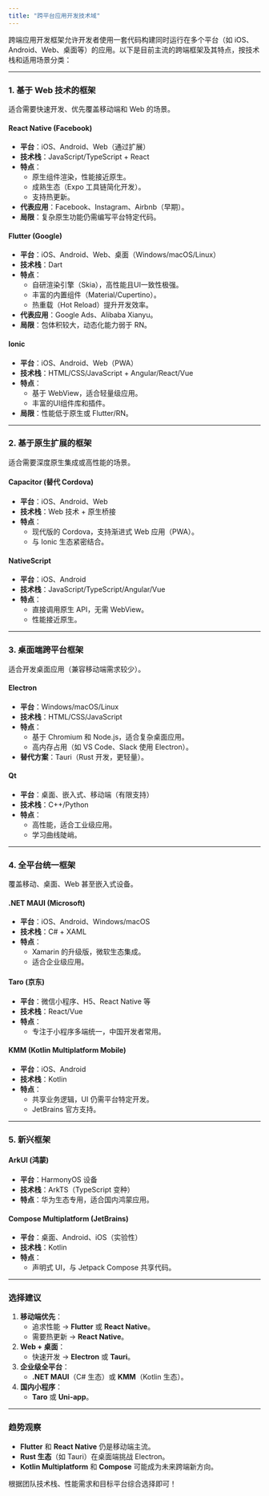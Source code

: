 ```yaml
---
title: "跨平台应用开发技术域"
---
```


跨端应用开发框架允许开发者使用一套代码构建同时运行在多个平台（如 iOS、Android、Web、桌面等）的应用。以下是目前主流的跨端框架及其特点，按技术栈和适用场景分类：

---

### **1. 基于 Web 技术的框架**

适合需要快速开发、优先覆盖移动端和 Web 的场景。

#### **React Native (Facebook)**

- **平台**：iOS、Android、Web（通过扩展）
- **技术栈**：JavaScript/TypeScript + React
- **特点**：
  - 原生组件渲染，性能接近原生。
  - 成熟生态（Expo 工具链简化开发）。
  - 支持热更新。
- **代表应用**：Facebook、Instagram、Airbnb（早期）。
- **局限**：复杂原生功能仍需编写平台特定代码。

#### **Flutter (Google)**

- **平台**：iOS、Android、Web、桌面（Windows/macOS/Linux）
- **技术栈**：Dart
- **特点**：
  - 自研渲染引擎（Skia），高性能且UI一致性极强。
  - 丰富的内置组件（Material/Cupertino）。
  - 热重载（Hot Reload）提升开发效率。
- **代表应用**：Google Ads、Alibaba Xianyu。
- **局限**：包体积较大，动态化能力弱于 RN。

#### **Ionic**

- **平台**：iOS、Android、Web（PWA）
- **技术栈**：HTML/CSS/JavaScript + Angular/React/Vue
- **特点**：
  - 基于 WebView，适合轻量级应用。
  - 丰富的UI组件库和插件。
- **局限**：性能低于原生或 Flutter/RN。

---

### **2. 基于原生扩展的框架**

适合需要深度原生集成或高性能的场景。

#### **Capacitor (替代 Cordova)**

- **平台**：iOS、Android、Web
- **技术栈**：Web 技术 + 原生桥接
- **特点**：
  - 现代版的 Cordova，支持渐进式 Web 应用（PWA）。
  - 与 Ionic 生态紧密结合。

#### **NativeScript**

- **平台**：iOS、Android
- **技术栈**：JavaScript/TypeScript/Angular/Vue
- **特点**：
  - 直接调用原生 API，无需 WebView。
  - 性能接近原生。

---

### **3. 桌面端跨平台框架**

适合开发桌面应用（兼容移动端需求较少）。

#### **Electron**

- **平台**：Windows/macOS/Linux
- **技术栈**：HTML/CSS/JavaScript
- **特点**：
  - 基于 Chromium 和 Node.js，适合复杂桌面应用。
  - 高内存占用（如 VS Code、Slack 使用 Electron）。
- **替代方案**：Tauri（Rust 开发，更轻量）。

#### **Qt**

- **平台**：桌面、嵌入式、移动端（有限支持）
- **技术栈**：C++/Python
- **特点**：
  - 高性能，适合工业级应用。
  - 学习曲线陡峭。

---

### **4. 全平台统一框架**

覆盖移动、桌面、Web 甚至嵌入式设备。

#### **.NET MAUI (Microsoft)**

- **平台**：iOS、Android、Windows/macOS
- **技术栈**：C# + XAML
- **特点**：
  - Xamarin 的升级版，微软生态集成。
  - 适合企业级应用。

#### **Taro (京东)**

- **平台**：微信小程序、H5、React Native 等
- **技术栈**：React/Vue
- **特点**：
  - 专注于小程序多端统一，中国开发者常用。

#### **KMM (Kotlin Multiplatform Mobile)**

- **平台**：iOS、Android
- **技术栈**：Kotlin
- **特点**：
  - 共享业务逻辑，UI 仍需平台特定开发。
  - JetBrains 官方支持。

---

### **5. 新兴框架**

#### **ArkUI (鸿蒙)**

- **平台**：HarmonyOS 设备
- **技术栈**：ArkTS（TypeScript 变种）
- **特点**：华为生态专用，适合国内鸿蒙应用。

#### **Compose Multiplatform (JetBrains)**

- **平台**：桌面、Android、iOS（实验性）
- **技术栈**：Kotlin
- **特点**：
  - 声明式 UI，与 Jetpack Compose 共享代码。

---

### **选择建议**

1. **移动端优先**：
   - 追求性能 → **Flutter** 或 **React Native**。
   - 需要热更新 → **React Native**。
2. **Web + 桌面**：
   - 快速开发 → **Electron** 或 **Tauri**。
3. **企业级全平台**：
   - **.NET MAUI**（C# 生态）或 **KMM**（Kotlin 生态）。
4. **国内小程序**：
   - **Taro** 或 **Uni-app**。

---

### **趋势观察**

- **Flutter** 和 **React Native** 仍是移动端主流。
- **Rust 生态**（如 Tauri）在桌面端挑战 Electron。
- **Kotlin Multiplatform** 和 **Compose** 可能成为未来跨端新方向。

根据团队技术栈、性能需求和目标平台综合选择即可！

